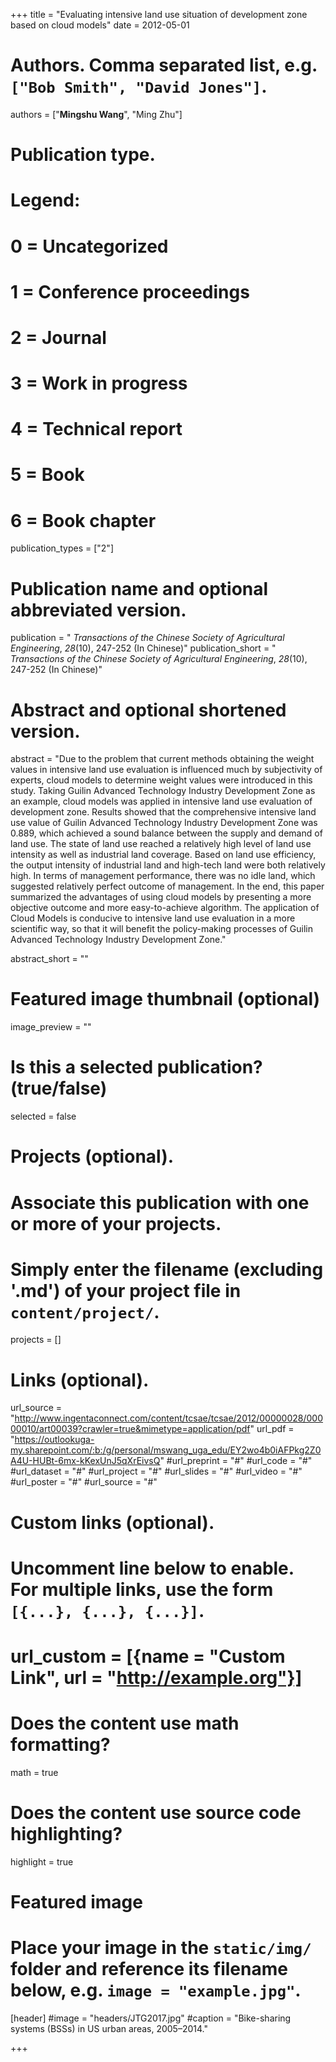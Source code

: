 +++
title = "Evaluating intensive land use situation of development zone based on cloud models"
date = 2012-05-01

# Authors. Comma separated list, e.g. `["Bob Smith", "David Jones"]`.
authors = ["**Mingshu Wang**", "Ming Zhu"]

# Publication type.
# Legend:
# 0 = Uncategorized
# 1 = Conference proceedings
# 2 = Journal
# 3 = Work in progress
# 4 = Technical report
# 5 = Book
# 6 = Book chapter
publication_types = ["2"]

# Publication name and optional abbreviated version.
publication = " *Transactions of the Chinese Society of Agricultural Engineering*, *28*(10), 247-252 (In Chinese)"
publication_short = " *Transactions of the Chinese Society of Agricultural Engineering*, *28*(10), 247-252 (In Chinese)"

# Abstract and optional shortened version.
abstract = "Due to the problem that current methods obtaining the weight values in intensive land use evaluation is influenced much by subjectivity of experts, cloud models to determine weight values were introduced in this study. Taking Guilin Advanced Technology Industry Development Zone as an example, cloud models was applied in intensive land use evaluation of development zone. Results showed that the comprehensive intensive land use value of Guilin Advanced Technology Industry Development Zone was 0.889, which achieved a sound balance between the supply and demand of land use. The state of land use reached a relatively high level of land use intensity as well as industrial land coverage. Based on land use efficiency, the output intensity of industrial land and high-tech land were both relatively high. In terms of management performance, there was no idle land, which suggested relatively perfect outcome of management. In the end, this paper summarized the advantages of using cloud models by presenting a more objective outcome and more easy-to-achieve algorithm. The application of Cloud Models is conducive to intensive land use evaluation in a more scientific way, so that it will benefit the policy-making processes of Guilin Advanced Technology Industry Development Zone."

abstract_short = ""

# Featured image thumbnail (optional)
image_preview = ""

# Is this a selected publication? (true/false)
selected = false

# Projects (optional).
#   Associate this publication with one or more of your projects.
#   Simply enter the filename (excluding '.md') of your project file in `content/project/`.

projects = []

# Links (optional).
url_source = "http://www.ingentaconnect.com/content/tcsae/tcsae/2012/00000028/00000010/art00039?crawler=true&mimetype=application/pdf"
url_pdf = "https://outlookuga-my.sharepoint.com/:b:/g/personal/mswang_uga_edu/EY2wo4b0iAFPkg2Z0A4U-HUBt-6mx-kKexUnJ5qXrEivsQ"
#url_preprint = "#"
#url_code = "#"
#url_dataset = "#"
#url_project = "#"
#url_slides = "#"
#url_video = "#"
#url_poster = "#"
#url_source = "#"

# Custom links (optional).
#   Uncomment line below to enable. For multiple links, use the form `[{...}, {...}, {...}]`.
# url_custom = [{name = "Custom Link", url = "http://example.org"}]

# Does the content use math formatting?
math = true

# Does the content use source code highlighting?
highlight = true

# Featured image
# Place your image in the `static/img/` folder and reference its filename below, e.g. `image = "example.jpg"`.
[header]
#image = "headers/JTG2017.jpg"
#caption = "Bike-sharing systems (BSSs) in US urban areas, 2005–2014."

+++

